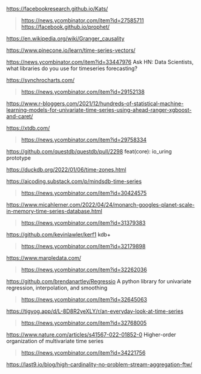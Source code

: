 https://facebookresearch.github.io/Kats/
> https://news.ycombinator.com/item?id=27585711
  > https://facebook.github.io/prophet/

https://en.wikipedia.org/wiki/Granger_causality

https://www.pinecone.io/learn/time-series-vectors/

https://news.ycombinator.com/item?id=33447976 Ask HN: Data Scientists, what libraries do you use for timeseries forecasting?

https://synchrocharts.com/
> https://news.ycombinator.com/item?id=29152138

https://www.r-bloggers.com/2021/12/hundreds-of-statistical-machine-learning-models-for-univariate-time-series-using-ahead-ranger-xgboost-and-caret/

https://xtdb.com/
> https://news.ycombinator.com/item?id=29758334

https://github.com/questdb/questdb/pull/2298 feat(core): io_uring prototype

https://duckdb.org/2022/01/06/time-zones.html

https://aicoding.substack.com/p/mindsdb-time-series
> https://news.ycombinator.com/item?id=30424575

https://www.micahlerner.com/2022/04/24/monarch-googles-planet-scale-in-memory-time-series-database.html
> https://news.ycombinator.com/item?id=31379383

https://github.com/kevinlawler/kerf1 kdb+
> https://news.ycombinator.com/item?id=32179898

https://www.marpledata.com/
> https://news.ycombinator.com/item?id=32262036

https://github.com/brendanartley/Regressio A python library for univariate regression, interpolation, and smoothing
> https://news.ycombinator.com/item?id=32645063

https://tigyog.app/d/L-8D8R2yeXLY/r/an-everyday-look-at-time-series
> https://news.ycombinator.com/item?id=32768005

https://www.nature.com/articles/s41567-022-01852-0 Higher-order organization of multivariate time series
> https://news.ycombinator.com/item?id=34221756

https://last9.io/blog/high-cardinality-no-problem-stream-aggregation-ftw/